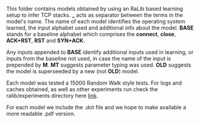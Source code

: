 This folder contains models obtained by using an RaLib based learning setup to infer TCP stacks. **_** acts as separator between the terms
in the model's name. The name of each model identifies the operating system learned, the input alphabet used and additional info about the model. **BASE** stands for a baseline alphabet 
which comprises the **connect**, **close**, **ACK+RST**, **RST** and **SYN+ACK**. 


Any inputs appended to **BASE** identify additional inputs used in learning, or inputs from the baseline not used, 
in case the name of the input is prepended by **M**. **MT** suggests parameter typing was used. **OLD** suggests the model is superseeded by a new (not **OLD**)  model.


Each model was tested a 15000 Random Walk style tests. For logs and caches obtained, as well as other experiments run 
check the ralib/experiments directory here [link](https://bitbucket.org/learnlib/ralib/src/14976849ecbc1dec75538afcc6948e057a1467a1/experiments/?at=succ-expr). 


For each model we include the .dot file and we hope to make available a more readable .pdf version.
